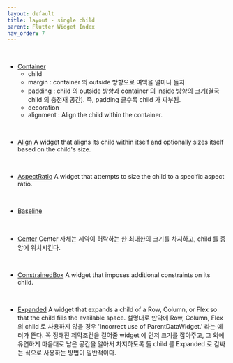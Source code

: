 ```yaml
---
layout: default
title: layout - single child
parent: Flutter Widget Index
nav_order: 7
---
```


<br>

- [Container](https://api.flutter.dev/flutter/widgets/Container-class.html)
  - child
  - margin : container 의 outside 방향으로 여백을 얼마나 둘지
  - padding : child 의 outside 방향과 container 의 inside 방향의 크기(결국 child 의 충전재 공간). 즉, padding 클수록 child 가 짜부됨.
  - decoration
  - alignment : Align the child within the container.

<br>

- [Align](https://api.flutter.dev/flutter/widgets/Align-class.html)
  A widget that aligns its child within itself and optionally sizes itself based on the child's size.
  
<br>

- [AspectRatio](https://api.flutter.dev/flutter/widgets/AspectRatio-class.html)
  A widget that attempts to size the child to a specific aspect ratio.

<br>

- [Baseline](https://api.flutter.dev/flutter/widgets/Baseline-class.html)

<br>

- [Center](https://api.flutter.dev/flutter/widgets/Center-class.html)
  Center 자체는 제약이 허락하는 한 최대한의 크기를 차지하고, child 를 중앙에 위치시킨다.
  
<br>

- [ConstrainedBox](https://api.flutter.dev/flutter/widgets/ConstrainedBox-class.html)
  A widget that imposes additional constraints on its child.

<br>

- [Expanded](https://api.flutter.dev/flutter/widgets/Expanded-class.html)
  A widget that expands a child of a Row, Column, or Flex so that the child fills the available space.
  설명대로 만약에 Row, Column, Flex 의 child 로 사용하지 않을 경우 'Incorrect use of ParentDataWidget.' 라는 에러가 뜬다.
  꼭 정해진 제약조건을 걸어줄 widget 에 먼저 크기를 잡아주고, 그 외에 유연하게 마음대로 남은 공간을 알아서 차지하도록 둘 child 를 Expanded 로 감싸는 식으로 사용하는 방법이 일반적이다.

<br>


